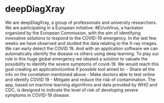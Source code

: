# deepDiagXray
We are deepDiagXray, a group of professionals and university researchers. We are participating in a European initiative: #EUvsVirus, a hackaton organized by the European Commission, with the aim of identifying innovative solutions to respond to the COVID-19 emergency.  In the last few weeks we have observed and studied the data relating to the X-ray images. We can early detect the COVID 19. And with an application software we can automatically identify the disease vs others using deep learning. To play our role in this huge global emergency we ideated a solution to valuate the possibility to identify the severe symptoms of covid-19. We would reach this goal creating an application\online if possible tool aimed to:  - Share all the info on the correlation mentioned above - Make doctors able to test online and identify COVID 19  - Mitigate and reduce the risk of contamination.  The app, based on machine learning algorithms and data provided by WHO and CDC, is designed to indicate the level of risk of developing severe symptoms in COVID-19 disease. 
